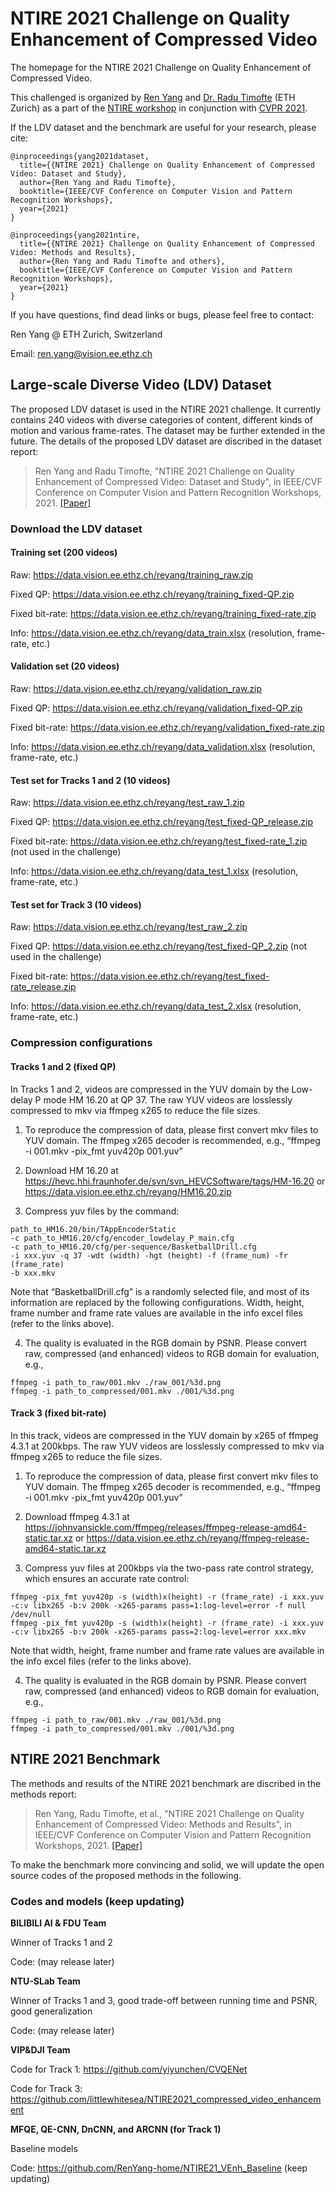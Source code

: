 # NTIRE 2021 Challenge on Quality Enhancement of Compressed Video

The homepage for the NTIRE 2021 Challenge on Quality Enhancement of Compressed Video. 

This challenged is organized by [Ren Yang](https://renyang-home.github.io/) and [Dr. Radu Timofte](https://people.ee.ethz.ch/~timofter/) (ETH Zurich) as a part of the [NTIRE workshop](https://data.vision.ee.ethz.ch/cvl/ntire21/) in conjunction with [CVPR 2021](http://cvpr2021.thecvf.com/workshops-schedule).

If the LDV dataset and the benchmark are useful for your research, please cite:
```
@inproceedings{yang2021dataset,
  title={{NTIRE 2021} Challenge on Quality Enhancement of Compressed Video: Dataset and Study},
  author={Ren Yang and Radu Timofte}, 
  booktitle={IEEE/CVF Conference on Computer Vision and Pattern Recognition Workshops}, 
  year={2021}
}

@inproceedings{yang2021ntire,
  title={{NTIRE 2021} Challenge on Quality Enhancement of Compressed Video: Methods and Results},
  author={Ren Yang and Radu Timofte and others}, 
  booktitle={IEEE/CVF Conference on Computer Vision and Pattern Recognition Workshops}, 
  year={2021}
}
```

If you have questions, find dead links or bugs, please feel free to contact:

Ren Yang @ ETH Zurich, Switzerland   

Email: ren.yang@vision.ee.ethz.ch

## Large-scale Diverse Video (LDV) Dataset

The proposed LDV dataset is used in the NTIRE 2021 challenge. It currently contains 240 videos with diverse categories of content, different kinds of motion and various frame-rates. The dataset may be further extended in the future. The details of the proposed LDV dataset are discribed in the dataset report:

> Ren Yang and Radu Timofte, "NTIRE 2021 Challenge on Quality Enhancement of Compressed Video: Dataset and Study", in IEEE/CVF Conference on Computer Vision and Pattern Recognition Workshops, 2021. [[Paper]](https://arxiv.org/abs/2104.10782)

### Download the LDV dataset

#### Training set (200 videos)

Raw: https://data.vision.ee.ethz.ch/reyang/training_raw.zip

Fixed QP: https://data.vision.ee.ethz.ch/reyang/training_fixed-QP.zip

Fixed bit-rate: https://data.vision.ee.ethz.ch/reyang/training_fixed-rate.zip

Info: https://data.vision.ee.ethz.ch/reyang/data_train.xlsx (resolution, frame-rate, etc.)

#### Validation set (20 videos)

Raw: https://data.vision.ee.ethz.ch/reyang/validation_raw.zip

Fixed QP: https://data.vision.ee.ethz.ch/reyang/validation_fixed-QP.zip

Fixed bit-rate: https://data.vision.ee.ethz.ch/reyang/validation_fixed-rate.zip

Info: https://data.vision.ee.ethz.ch/reyang/data_validation.xlsx (resolution, frame-rate, etc.)

#### Test set for Tracks 1 and 2 (10 videos)

Raw: https://data.vision.ee.ethz.ch/reyang/test_raw_1.zip

Fixed QP: https://data.vision.ee.ethz.ch/reyang/test_fixed-QP_release.zip

Fixed bit-rate: https://data.vision.ee.ethz.ch/reyang/test_fixed-rate_1.zip (not used in the challenge)

Info: https://data.vision.ee.ethz.ch/reyang/data_test_1.xlsx (resolution, frame-rate, etc.)

#### Test set for Track 3 (10 videos)

Raw: https://data.vision.ee.ethz.ch/reyang/test_raw_2.zip

Fixed QP: https://data.vision.ee.ethz.ch/reyang/test_fixed-QP_2.zip (not used in the challenge)

Fixed bit-rate: https://data.vision.ee.ethz.ch/reyang/test_fixed-rate_release.zip

Info: https://data.vision.ee.ethz.ch/reyang/data_test_2.xlsx (resolution, frame-rate, etc.)

### Compression configurations

#### Tracks 1 and 2 (fixed QP)

In Tracks 1 and 2, videos are compressed in the YUV domain by the Low-delay P mode HM 16.20 at QP 37. The raw YUV videos are losslessly compressed to mkv via ffmpeg x265 to reduce the file sizes.

1. To reproduce the compression of data, please first convert mkv files to YUV domain. The ffmpeg x265 decoder is recommended, e.g., “ffmpeg -i 001.mkv -pix_fmt yuv420p 001.yuv”

2. Download HM 16.20 at https://hevc.hhi.fraunhofer.de/svn/svn_HEVCSoftware/tags/HM-16.20 or https://data.vision.ee.ethz.ch/reyang/HM16.20.zip

3. Compress yuv files by the command:
```
path_to_HM16.20/bin/TAppEncoderStatic
-c path_to_HM16.20/cfg/encoder_lowdelay_P_main.cfg
-c path_to_HM16.20/cfg/per-sequence/BasketballDrill.cfg
-i xxx.yuv -q 37 -wdt (width) -hgt (height) -f (frame_num) -fr (frame_rate)
-b xxx.mkv
```
Note that “BasketballDrill.cfg” is a randomly selected file, and most of its information are replaced by the following configurations. Width, height, frame number and frame rate values are available in the info excel files (refer to the links above).

4. The quality is evaluated in the RGB domain by PSNR. Please convert raw, compressed (and enhanced) videos to RGB domain for evaluation, e.g.,
```
ffmpeg -i path_to_raw/001.mkv ./raw_001/%3d.png
ffmpeg -i path_to_compressed/001.mkv ./001/%3d.png
```

#### Track 3 (fixed bit-rate)

In this track, videos are compressed in the YUV domain by x265 of ffmpeg 4.3.1 at 200kbps. The raw YUV videos are losslessly compressed to mkv via ffmpeg x265 to reduce the file sizes.

1. To reproduce the compression of data, please first convert mkv files to YUV domain. The ffmpeg x265 decoder is recommended, e.g., “ffmpeg -i 001.mkv -pix_fmt yuv420p 001.yuv”

2. Download ffmpeg 4.3.1 at https://johnvansickle.com/ffmpeg/releases/ffmpeg-release-amd64-static.tar.xz or https://data.vision.ee.ethz.ch/reyang/ffmpeg-release-amd64-static.tar.xz
 
3. Compress yuv files at 200kbps via the two-pass rate control strategy, which ensures an accurate rate control:
```
ffmpeg -pix_fmt yuv420p -s (width)x(height) -r (frame_rate) -i xxx.yuv -c:v libx265 -b:v 200k -x265-params pass=1:log-level=error -f null /dev/null
ffmpeg -pix_fmt yuv420p -s (width)x(height) -r (frame_rate) -i xxx.yuv -c:v libx265 -b:v 200k -x265-params pass=2:log-level=error xxx.mkv
```

Note that width, height, frame number and frame rate values are available in the info excel files (refer to the links above).

4. The quality is evaluated in the RGB domain by PSNR. Please convert raw, compressed (and enhanced) videos to RGB domain for evaluation, e.g.,
```
ffmpeg -i path_to_raw/001.mkv ./raw_001/%3d.png
ffmpeg -i path_to_compressed/001.mkv ./001/%3d.png
```

## NTIRE 2021 Benchmark

The methods and results of the NTIRE 2021 benchmark are discribed in the methods report:

> Ren Yang, Radu Timofte, et al., "NTIRE 2021 Challenge on Quality Enhancement of Compressed Video: Methods and Results", in IEEE/CVF Conference on Computer Vision and Pattern Recognition Workshops, 2021. [[Paper]](https://arxiv.org/abs/2104.10781)

To make the benchmark more convincing and solid, we will update the open source codes of the proposed methods in the following.

### Codes and models (keep updating)

**BILIBILI AI & FDU Team**

Winner of Tracks 1 and 2

Code: (may release later)

**NTU-SLab Team**

Winner of Tracks 1 and 3, good trade-off between running time and PSNR, good generalization

Code: (may release later)

**VIP&DJI Team**

Code for Track 1: https://github.com/yiyunchen/CVQENet

Code for Track 3: https://github.com/littlewhitesea/NTIRE2021_compressed_video_enhancement

**MFQE, QE-CNN, DnCNN, and ARCNN (for Track 1)**

Baseline models

Code: https://github.com/RenYang-home/NTIRE21_VEnh_Baseline (keep updating)

